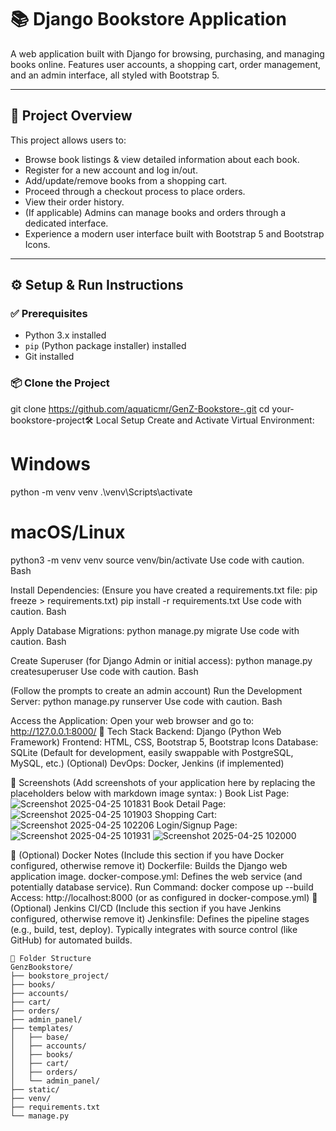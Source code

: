 # 📚 Django Bookstore Application

A web application built with Django for browsing, purchasing, and managing books online. Features user accounts, a shopping cart, order management, and an admin interface, all styled with Bootstrap 5.

---

## 🚀 Project Overview

This project allows users to:

*   Browse book listings & view detailed information about each book.
*   Register for a new account and log in/out.
*   Add/update/remove books from a shopping cart.
*   Proceed through a checkout process to place orders.
*   View their order history.
*   (If applicable) Admins can manage books and orders through a dedicated interface.
*   Experience a modern user interface built with Bootstrap 5 and Bootstrap Icons.

---

## ⚙️ Setup & Run Instructions

### ✅ Prerequisites

*   Python 3.x installed
*   `pip` (Python package installer) installed
*   Git installed

### 📦 Clone the Project
git clone https://github.com/aquaticmr/GenZ-Bookstore-.git
cd your-bookstore-project🛠️ Local Setup
Create and Activate Virtual Environment:
# Windows
python -m venv venv
.\venv\Scripts\activate

# macOS/Linux
python3 -m venv venv
source venv/bin/activate
Use code with caution.
Bash

Install Dependencies:
(Ensure you have created a requirements.txt file: pip freeze > requirements.txt)
pip install -r requirements.txt
Use code with caution.
Bash

Apply Database Migrations:
python manage.py migrate
Use code with caution.
Bash

Create Superuser (for Django Admin or initial access):
python manage.py createsuperuser
Use code with caution.
Bash

(Follow the prompts to create an admin account)
Run the Development Server:
python manage.py runserver
Use code with caution.
Bash

Access the Application:
Open your web browser and go to: http://127.0.0.1:8000/
🧰 Tech Stack
Backend: Django (Python Web Framework)
Frontend: HTML, CSS, Bootstrap 5, Bootstrap Icons
Database: SQLite (Default for development, easily swappable with PostgreSQL, MySQL, etc.)
(Optional) DevOps: Docker, Jenkins (if implemented)

📸 Screenshots
(Add screenshots of your application here by replacing the placeholders below with markdown image syntax:
)
Book List Page:
![Screenshot 2025-04-25 101831](https://github.com/user-attachments/assets/61d25269-95d6-4ac3-a28b-b1563e5a6dc0)
Book Detail Page:
![Screenshot 2025-04-25 101903](https://github.com/user-attachments/assets/b1f02b1c-bf03-4586-9f2d-643ad1d48449)
Shopping Cart:
![Screenshot 2025-04-25 102206](https://github.com/user-attachments/assets/dd1ea032-f230-410a-909c-c20bddb89bd9)
Login/Signup Page:
![Screenshot 2025-04-25 101931](https://github.com/user-attachments/assets/8f6deca0-7618-4bea-8c48-0b4fc02184a6)
![Screenshot 2025-04-25 102000](https://github.com/user-attachments/assets/06522a34-8d8c-428c-9247-f3764b6dd782)


🐳 (Optional) Docker Notes
(Include this section if you have Docker configured, otherwise remove it)
Dockerfile: Builds the Django web application image.
docker-compose.yml: Defines the web service (and potentially database service).
Run Command: docker compose up --build
Access: http://localhost:8000 (or as configured in docker-compose.yml)
🔁 (Optional) Jenkins CI/CD
(Include this section if you have Jenkins configured, otherwise remove it)
Jenkinsfile: Defines the pipeline stages (e.g., build, test, deploy).
Typically integrates with source control (like GitHub) for automated builds.
```
📂 Folder Structure
GenzBookstore/
├── bookstore_project/  
├── books/             
├── accounts/           
├── cart/             
├── orders/           
├── admin_panel/        
├── templates/        
│   ├── base/
│   ├── accounts/
│   ├── books/
│   ├── cart/
│   ├── orders/
│   └── admin_panel/   
├── static/            
├── venv/               
├── requirements.txt    
└── manage.py
```       
